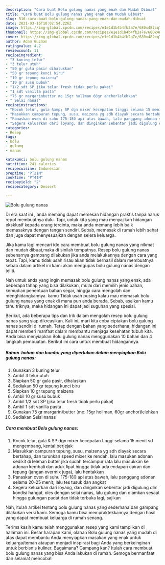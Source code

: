 ```yaml
---
description: "Cara buat Bolu gulung nanas yang enak dan Mudah Dibuat"
title: "Cara buat Bolu gulung nanas yang enak dan Mudah Dibuat"
slug: 516-cara-buat-bolu-gulung-nanas-yang-enak-dan-mudah-dibuat
date: 2021-03-16T10:02:54.226Z
image: https://img-global.cpcdn.com/recipes/e1e1d1b4b4fb2a7e/680x482cq70/bolu-gulung-nanas-foto-resep-utama.jpg
thumbnail: https://img-global.cpcdn.com/recipes/e1e1d1b4b4fb2a7e/680x482cq70/bolu-gulung-nanas-foto-resep-utama.jpg
cover: https://img-global.cpcdn.com/recipes/e1e1d1b4b4fb2a7e/680x482cq70/bolu-gulung-nanas-foto-resep-utama.jpg
author: Adam Guzman
ratingvalue: 4.2
reviewcount: 11
recipeingredient:
- "3 kuning telur"
- "3 telur utuh"
- "50 gr gula pasir dihaluskan"
- "50 gr tepung kunci biru"
- "10 gr tepung maizena"
- "10 gr susu bubuk"
- "1/2 sdt SP jika telur fresh tidak perlu pakai"
- "1 sdt vanilla pasta"
- "75 gr margarinbutter me 15gr hollman 60gr anchorlelehkan"
- " Selai nanas"
recipeinstructions:
- "Kocok telur, gula &amp; SP dgn mixer kecepatan tinggi selama 15 menit sd mengembang, kental berjejak"
- "Masukkan campuran tepung, susu, maizena yg sdh diayak secara bertahap, dan turunkan speed mixer ke rendah, lalu masukan adonan sedikit di lelehan butter jika sudah tercampur rata lalu masukkan ke adonan kembali dan aduk lipat hingga tidak ada endapan cairan dan tepung (jangan overmix juga), lalu hentakkan"
- "Panaskan oven di suhu 175-180 api atas bawah, lalu panggang adonan selama 20-25 menit, lalu tes tusuk dan angkat"
- "Segera keluarkan dari loyang, dan dinginkan sebentar jadi digulung dlm kondisi hangat, oles dengan selai nanas, lalu gulung dan diamkan sesaat hingga gulungan padat dan tidak terbuka lagi, sajikan"
categories:
- Resep
tags:
- bolu
- gulung
- nanas

katakunci: bolu gulung nanas 
nutrition: 241 calories
recipecuisine: Indonesian
preptime: "PT21M"
cooktime: "PT41M"
recipeyield: "2"
recipecategory: Dessert

---
```



![Bolu gulung nanas](https://img-global.cpcdn.com/recipes/e1e1d1b4b4fb2a7e/680x482cq70/bolu-gulung-nanas-foto-resep-utama.jpg)

Di era  saat ini , anda memang dapat memesan hidangan praktis tanpa harus repot membuatnya dulu. Tapi, untuk kita yang mau menyajikan hidangan eksklusif kepada orang tercinta, maka anda memang lebih baik memasaknya dengan tangan sendiri. Sebab, memasak di rumah lebih sehat dan juga dapat menyesuaikan dengan selera keluarga.

Jika kamu lagi mencari ide cara membuat bolu gulung nanas yang nikmat dan mudah dibuat,maka di sinilah tempatnya. Resep bolu gulung nanas  sebenarnya gampang dilakukan jika anda melakukannya dengan cara yang tepat. Tapi, kamu tidak usah risau akan tidak berhasil dalam membuatnya 
sebab dalam artikel ini kami akan mengupas bolu gulung nanas dengan teliti.  



Nah untuk anda yang ingin memasak bolu gulung nanas yang enak, ada beberapa tahap yang bisa dilakukan, mulai dari memilih jenis bahan, kemudian penentuan bahan segar, hingga cara mengolah dan menghidangkannya. kamu Tidak usah pusing kalau mau memasak bolu gulung nanas yang enak di mana pun anda berada. Sebab, asalkan kamu  tahu triknya, maka hidangan ini dapat jadi suguhan yang spesial.

Berikut, ada beberapa tips dan trik dalam mengolah resep bolu gulung nanas yang siap dikreasikan. Kali ini, mari kita coba ciptakan bolu gulung nanas sendiri di rumah. Tetap dengan bahan yang sederhana, hidangan ini dapat memberi manfaat dalam membantu menjaga kesehatan tubuh kita. Anda bisa menyiapkan Bolu gulung nanas menggunakan 10 bahan dan 4 langkah pembuatan. Berikut ini cara untuk membuat hidangannya.

<!--inarticleads1-->

##### Bahan-bahan dan bumbu yang diperlukan dalam menyiapkan Bolu gulung nanas:

1. Gunakan 3 kuning telur
1. Ambil 3 telur utuh
1. Siapkan 50 gr gula pasir, dihaluskan
1. Sediakan 50 gr tepung kunci biru
1. Siapkan 10 gr tepung maizena
1. Ambil 10 gr susu bubuk
1. Ambil 1/2 sdt SP (jika telur fresh tidak perlu pakai)
1. Ambil 1 sdt vanilla pasta
1. Gunakan 75 gr margarin/butter (me: 15gr hollman, 60gr anchor)lelehkan
1. Sediakan  Selai nanas




<!--inarticleads2-->

##### Cara membuat Bolu gulung nanas:

1. Kocok telur, gula &amp; SP dgn mixer kecepatan tinggi selama 15 menit sd mengembang, kental berjejak
1. Masukkan campuran tepung, susu, maizena yg sdh diayak secara bertahap, dan turunkan speed mixer ke rendah, lalu masukan adonan sedikit di lelehan butter jika sudah tercampur rata lalu masukkan ke adonan kembali dan aduk lipat hingga tidak ada endapan cairan dan tepung (jangan overmix juga), lalu hentakkan
1. Panaskan oven di suhu 175-180 api atas bawah, lalu panggang adonan selama 20-25 menit, lalu tes tusuk dan angkat
1. Segera keluarkan dari loyang, dan dinginkan sebentar jadi digulung dlm kondisi hangat, oles dengan selai nanas, lalu gulung dan diamkan sesaat hingga gulungan padat dan tidak terbuka lagi, sajikan




Nah, itulah artikel tentang  bolu gulung nanas  yang sederhana dan gampang dilakukan versi kami. Semoga kamu bisa mempraktekkannya dengan hasil yang dapat membuat keluarga di rumah senang. 

Terima kasih kamu telah menggunakan resep yang kami tampilkan di halaman ini. Besar harapan kami, olahan  Bolu gulung nanas yang mudah di atas dapat membantu Anda menyiapkan masakan yang enak untuk keluarga/teman ataupun menjadi inspirasi bagi Anda yang berkeinginan untuk berbisnis kuliner. Bagaimana? Gampang kan? Itulah cara membuat bolu gulung nanas yang bisa Anda lakukan di rumah. Semoga bermanfaat dan selamat mencoba!

